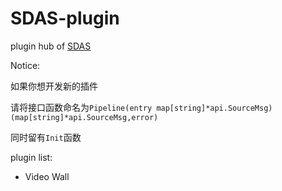 # SDAS-plugin
plugin hub of [SDAS](https://github.com/murInJ/Streaming-Data-Aggregation-Source-Service)

Notice:

如果你想开发新的插件

请将接口函数命名为`Pipeline(entry map[string]*api.SourceMsg) (map[string]*api.SourceMsg,error)`

同时留有`Init`函数

plugin list:
- Video Wall